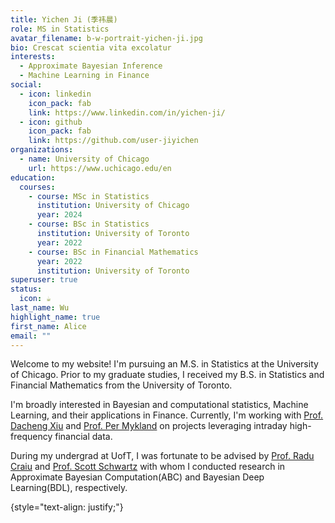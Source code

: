 ```yaml
---
title: Yichen Ji (季祎晨)
role: MS in Statistics
avatar_filename: b-w-portrait-yichen-ji.jpg
bio: Crescat scientia vita excolatur
interests:
  - Approximate Bayesian Inference
  - Machine Learning in Finance
social:
  - icon: linkedin
    icon_pack: fab
    link: https://www.linkedin.com/in/yichen-ji/
  - icon: github
    icon_pack: fab
    link: https://github.com/user-jiyichen
organizations:
  - name: University of Chicago
    url: https://www.uchicago.edu/en
education:
  courses:
    - course: MSc in Statistics
      institution: University of Chicago
      year: 2024
    - course: BSc in Statistics
      institution: University of Toronto
      year: 2022
    - course: BSc in Financial Mathematics
      year: 2022
      institution: University of Toronto
superuser: true
status:
  icon: ☕️
last_name: Wu
highlight_name: true
first_name: Alice
email: ""
---
```

Welcome to my website! I﻿'m pursuing an M.S. in Statistics at the University of Chicago. Prior to my graduate studies, I received my B.S. in Statistics and Financial Mathematics from the University of Toronto. 

I﻿'m broadly interested in Bayesian and computational statistics, Machine Learning, and their applications in Finance. Currently, I'm working with [Prof. Dacheng Xiu](https://dachxiu.chicagobooth.edu/) and [Prof. Per Mykland](https://galton.uchicago.edu/~mykland/) on projects leveraging intraday high-frequency financial data. 

During my undergrad at UofT, I was fortunate to be advised by [Prof. Radu Craiu](https://utstat.toronto.edu/craiu/) and [Prof. Scott Schwartz](https://www.linkedin.com/in/scott-schwartz-phd-b2527212a/?originalSubdomain=se) with whom I conducted research in Approximate Bayesian Computation(ABC) and Bayesian Deep Learning(BDL), respectively.

{style="text-align: justify;"}